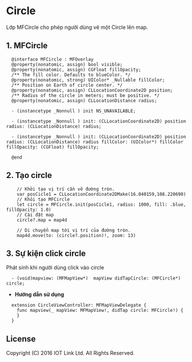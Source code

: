 # Circle
Lớp MFCircle cho phép người dùng vẽ một Circle lên map.

## 1. MFCircle

```switf
  @interface MFCircle : MFOverlay
  @property(nonatomic, assign) bool visible;
  @property(nonatomic, assign) CGFloat fillOpacity;
  /** The fill color. Defaults to blueColor. */
  @property(nonatomic, strong) UIColor* _Nullable fillColor;
  /** Position on Earth of circle center. */
  @property(nonatomic, assign) CLLocationCoordinate2D position;
  /** Radius of the circle in meters; must be positive. */
  @property(nonatomic, assign) CLLocationDistance radius;

  - (instancetype _Nonnull ) init NS_UNAVAILABLE;

  - (instancetype _Nonnull ) init: (CLLocationCoordinate2D) position radius: (CLLocationDistance) radius;

  - (instancetype _Nonnull ) init: (CLLocationCoordinate2D) position radius: (CLLocationDistance) radius fillColor: (UIColor*) fillColor fillOpacity: (CGFloat) fillOpacity;

  @end
```


## 2. Tạo circle

```switf
    // Khởi tạo vị trí cần vẽ đường tròn.
    var posCicle1 = CLLocationCoordinate2DMake(16.040159,108.220690)
    // Khỏi tạo MFCircle
    let circle = MFCircle.init(posCicle1, radius: 1000, fill: .blue, fillOpacity: 1.0)
    // Cài đặt map
    circle?.map = map4d

    // Di chuyển map tới vị trí của đường tròn.
    map4d.move(to: (circle?.position)!, zoom: 13)

```

## 3. Sự kiện click circle

Phát sinh khi người dùng click vào circle

```switf
  - (void)mapview: (MFMapView*)  mapView didTapCircle: (MFCircle*) circle;
```

- **Hướng dẫn sử dụng**

```switf
  extension CircleViewController: MFMapViewDelegate {
    func mapview(_ mapView: MFMapView!, didTap circle: MFCircle!) {
    }
  }
```

License
-------

Copyright (C) 2016 IOT Link Ltd. All Rights Reserved.
